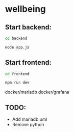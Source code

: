 # wellbeing

## Start backend: 
```bash
cd backend 

node app.js
```

## Start frontend:
```bash
cd frontend

npm run dev
```

docker/mariadb
docker/grafana

## TODO:
- Add mariadb uml 
- Remove python